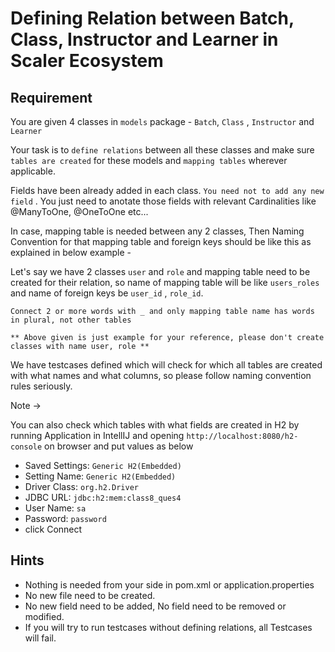 # Defining Relation between Batch, Class, Instructor and Learner in Scaler Ecosystem

## Requirement

You are given 4 classes in `models` package - `Batch`, `Class` , `Instructor` and `Learner`

Your task is to `define relations` between all these classes  and make sure `tables are created` for these models and `mapping tables` wherever applicable.

Fields have been already added in each class. `You need not to add any new field` . You just need to anotate those fields with relevant Cardinalities like @ManyToOne, @OneToOne etc...

In case, mapping table is needed between any 2 classes, Then Naming Convention for that mapping table and foreign keys should be like this as explained in below example -

Let's say we have 2 classes `user` and `role` and mapping table need to be created for their relation, so name of mapping table will be like `users_roles` and name of foreign keys be `user_id` , `role_id`.

`Connect 2 or more words with _ and only mapping table name has words in plural, not other tables`

`** Above given is just example for your reference, please don't create classes with name user, role **`

We have testcases defined which will check for which all tables are created with what names and what columns, so please follow naming convention rules seriously.

Note ->

You can also check which tables with what fields are created in H2 by running Application in IntellIJ and opening  `http://localhost:8080/h2-console` on browser and put values as below
- Saved Settings: `Generic H2(Embedded)`
- Setting Name: `Generic H2(Embedded)`
- Driver Class: `org.h2.Driver`
- JDBC URL: `jdbc:h2:mem:class8_ques4`
- User Name: `sa`
- Password: `password`
- click Connect

## Hints

- Nothing is needed from your side in pom.xml or application.properties
- No new file need to be created.
- No new field need to be added, No field need to be removed or modified.
- If you will try to run testcases without defining relations, all Testcases will fail.